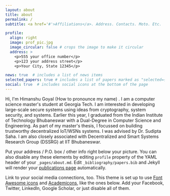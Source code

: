 ```yaml
---
layout: about
title: about
permalink: /
subtitle: <a href='#'>Affiliations</a>. Address. Contacts. Moto. Etc.

profile:
  align: right
  image: prof_pic.jpg
  image_circular: false # crops the image to make it circular
  address: >
    <p>555 your office number</p>
    <p>123 your address street</p>
    <p>Your City, State 12345</p>

news: true  # includes a list of news items
selected_papers: true # includes a list of papers marked as "selected={true}"
social: true  # includes social icons at the bottom of the page
---
```


Hi, I'm Himanshu Goyal (How to pronounce my name) . I am a computer science master's student at Georgia Tech. I am interested in developing large-scale secure systems using ideas from cryptography, system security, and systems. Earlier this year, I graduated from the Indian Institute of Technology Bhubaneswar with a Dual-Degree in Computer Science and Engineering. As part of my master's thesis, I focussed on building trustworthy decentralized IoT/WSNs systems. I was advised by Dr. Sudipta Saha. I am also closely associated with Decentralized and Smart Systems Research Group (DSSRG) at IIT Bhubaneswar.

Put your address / P.O. box / other info right below your picture. You can also disable any these elements by editing `profile` property of the YAML header of your `_pages/about.md`. Edit `_bibliography/papers.bib` and Jekyll will render your [publications page](/al-folio/publications/) automatically.

Link to your social media connections, too. This theme is set up to use [Font Awesome icons](http://fortawesome.github.io/Font-Awesome/) and [Academicons](https://jpswalsh.github.io/academicons/), like the ones below. Add your Facebook, Twitter, LinkedIn, Google Scholar, or just disable all of them.
